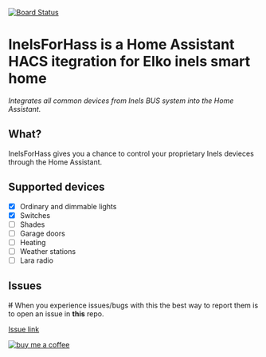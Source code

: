[![Board Status](https://dev.azure.com/JH-Soft-Technology/ea6666c8-9de9-44c9-9767-69a01e3640dc/93f17136-8240-4edb-bd99-efdb435cca03/_apis/work/boardbadge/79979854-27b8-4ce5-b2f0-111ba419b94a?columnOptions=1)](https://dev.azure.com/JH-Soft-Technology/ea6666c8-9de9-44c9-9767-69a01e3640dc/_boards/board/t/93f17136-8240-4edb-bd99-efdb435cca03/Microsoft.RequirementCategory/)

# InelsForHass is a Home Assistant HACS itegration for Elko inels smart home

_Integrates all common devices from Inels BUS system into the Home Assistant._

## What?

InelsForHass gives you a chance to control your proprietary Inels devieces through the Home Assistant.

## Supported devices

- [x] Ordinary and dimmable lights
- [x] Switches
- [ ] Shades
- [ ] Garage doors
- [ ] Heating
- [ ] Weather stations
- [ ] Lara radio

## Issues

~~If~~ When you experience issues/bugs with this the best way to report them is to open an issue in **this** repo.

[Issue link](https://github.com/JH-Soft-Technology/InelsForHass/issues/)

[![buy me a coffee](https://www.buymeacoffee.com/assets/img/custom_images/orange_img.png)](https://www.buymeacoffee.com/jhoralek)